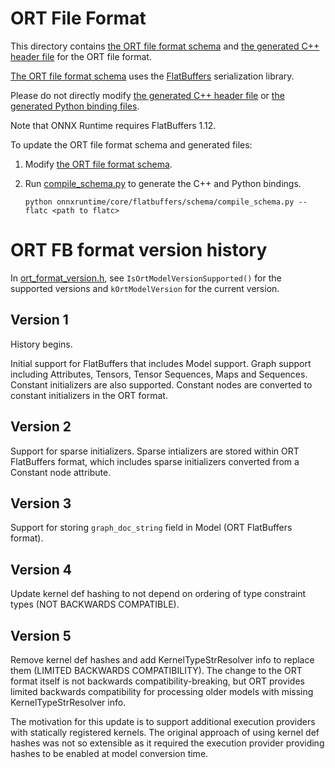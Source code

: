 # ORT File Format
This directory contains [the ORT file format schema](ort.fbs) and [the generated C++ header file](ort.fbs.h) for the
ORT file format.

[The ORT file format schema](ort.fbs) uses the [FlatBuffers](https://github.com/google/flatbuffers) serialization
library.

Please do not directly modify [the generated C++ header file](ort.fbs.h) or [the generated Python binding
files](../ort_flatbuffers_py).

Note that ONNX Runtime requires FlatBuffers 1.12.

To update the ORT file format schema and generated files:
1. Modify [the ORT file format schema](ort.fbs).
2. Run [compile_schema.py](./compile_schema.py) to generate the C++ and Python bindings.

    ```
    python onnxruntime/core/flatbuffers/schema/compile_schema.py --flatc <path to flatc>
    ```

# ORT FB format version history
In [ort_format_version.h](../ort_format_version.h), see `IsOrtModelVersionSupported()` for the supported versions and
`kOrtModelVersion` for the current version.

## Version 1
History begins.

Initial support for FlatBuffers that includes Model support. Graph support including Attributes, Tensors, Tensor
Sequences, Maps and Sequences. Constant initializers are also supported. Constant nodes are converted to constant
initializers in the ORT format.

## Version 2
Support for sparse initializers. Sparse intializers are stored within ORT FlatBuffers format, which includes sparse
initializers converted from a Constant node attribute.

## Version 3
Support for storing `graph_doc_string` field in Model (ORT FlatBuffers format).

## Version 4
Update kernel def hashing to not depend on ordering of type constraint types (NOT BACKWARDS COMPATIBLE).

## Version 5
Remove kernel def hashes and add KernelTypeStrResolver info to replace them (LIMITED BACKWARDS COMPATIBILITY).
The change to the ORT format itself is not backwards compatibility-breaking, but ORT provides limited backwards
compatibility for processing older models with missing KernelTypeStrResolver info.

The motivation for this update is to support additional execution providers with statically registered kernels.
The original approach of using kernel def hashes was not so extensible as it required the execution provider providing
hashes to be enabled at model conversion time.
